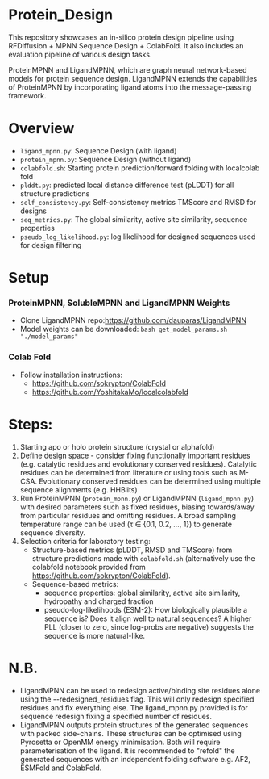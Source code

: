 # Protein_Design

This repository showcases an in-silico protein design pipeline using RFDiffusion + MPNN Sequence Design + ColabFold. It also includes an evaluation pipeline of various design tasks.


 ProteinMPNN and LigandMPNN, which are graph neural network-based models for protein sequence design. LigandMPNN extends the capabilities of ProteinMPNN by incorporating ligand atoms into the message-passing framework. 

# Overview

- `ligand_mpnn.py`: Sequence Design (with ligand)
- `protein_mpnn.py`: Sequence Design (without ligand)
- `colabfold.sh`: Starting protein prediction/forward folding with localcolab fold
- `plddt.py`: predicted local distance difference test (pLDDT) for all structure predictions
- `self_consistency.py`: Self-consistency metrics TMScore and RMSD for designs
- `seq_metrics.py`: The global similarity, active site similarity, sequence properties
- `pseudo_log_likelihood.py`: log likelihood for designed sequences used for design filtering

# Setup

### ProteinMPNN, SolubleMPNN and LigandMPNN Weights
- Clone LigandMPNN repo:https://github.com/dauparas/LigandMPNN
- Model weights can be downloaded:
```bash get_model_params.sh "./model_params"```

### Colab Fold
- Follow installation instructions:
  -  https://github.com/sokrypton/ColabFold
  -  https://github.com/YoshitakaMo/localcolabfold

# Steps:

1) Starting apo or holo protein structure (crystal or alphafold)
2) Define design space - consider fixing functionally important residues (e.g. catalytic residues and evolutionary conserved residues). Catalytic residues can be determined from literature or using tools such as M-CSA. Evolutionary conserved residues can be determined using multiple sequence alignments (e.g. HHBlits)
3) Run ProteinMPNN (`protein_mpnn.py`) or LigandMPNN (`ligand_mpnn.py`) with desired parameters such as fixed residues, biasing towards/away from particular residues and omitting residues. A broad sampling temperature range can be used (τ ∈ {0.1, 0.2, ..., 1}) to generate sequence diversity. 
4) Selection criteria for laboratory testing:
   - Structure-based metrics (pLDDT, RMSD and TMScore) from  structure predictions made with `colabfold.sh` (alternatively use the colabfold notebook provided from https://github.com/sokrypton/ColabFold).
   - Sequence-based metrics:
      - sequence properties: global similarity, active site similarity, hydropathy and charged fraction
      - pseudo-log-likelihoods (ESM-2): How biologically plausible a sequence is? Does it align well to natural sequences? A higher PLL (closer to zero, since log-probs are negative) suggests the sequence is more natural-like. 


# N.B.  

- LigandMPNN can be used to redesign active/binding site residues alone using the --redesigned_residues flag. This will only redesign specified residues and fix everything else. The ligand_mpnn.py provided is for sequence redesign fixing a specified number of residues.
- LigandMPNN outputs protein structures of the generated sequences with packed side-chains. These structures can be optimised using Pyrosetta or OpenMM energy minimisation. Both will require parameterisation of the ligand. It is recommended to "refold" the generated sequences with an independent folding software e.g. AF2, ESMFold and ColabFold. 
